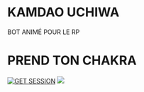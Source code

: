 # KAMDAO UCHIWA 
BOT ANIMÉ POUR LE RP

# PREND TON CHAKRA 
<a href='https://raizenbot-webpair.onrender.com' target="_blank"><img alt='GET SESSION' src='https://img.shields.io/badge/Click here to get your Session code-blue?style=for-the-badge&logo=opencv&logoColor=white'/></a> 
<a><img src='https://files.catbox.moe/hwdb5h.png'/></a>    

